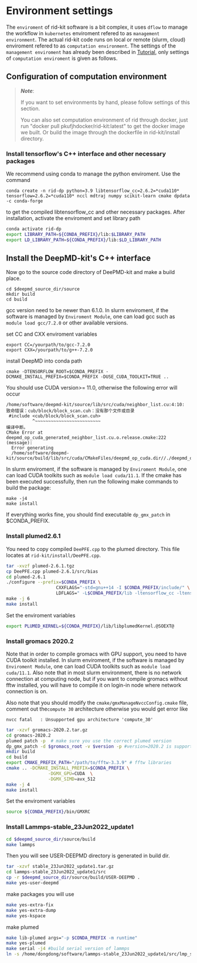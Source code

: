 # Environment settings

The `enviroment` of rid-kit software is a bit complex, it uses `dflow` to manage the workflow in `kubernetes` enviroment refered to as `management environment`. The actual rid-kit code runs on local or remote (slurm, cloud) enviroment refered to as `computation environment`. The settings of the `management enviroment` has already been described in [Tutorial](tutorial.ipynb), only settings of `computation enviroment` is given as follows.

## Configuration of computation environment
> ***Note***:
> 
> If you want to set environments by hand, please follow settings of this section. 
>
> You can also set computation environment of rid through docker, just run "docker pull pkufjhdocker/rid-kit:latest" to get the docker image we built. Or build the image through the dockerfile in rid-kit/install directory.

### Install tensorflow's C++ interface and other necessary packages
We recommend using conda to manage the python enviroment. 
Use the command
```
conda create -n rid-dp python=3.9 libtensorflow_cc=2.6.2=*cuda110* tensorflow=2.6.2=*cuda110* nccl mdtraj numpy scikit-learn cmake dpdata -c conda-forge
```
to get the compiled libtensorflow_cc and other necessary packages.
After installation, activate the enviroment and set library path
```bash
conda activate rid-dp
export LIBRARY_PATH=${CONDA_PREFIX}/lib:$LIBRARY_PATH
export LD_LIBRARY_PATH=${CONDA_PREFIX}/lib:$LD_LIBRARY_PATH
```

## Install the DeepMD-kit's C++ interface
Now go to the source code directory of DeePMD-kit and make a build place.
```
cd $deepmd_source_dir/source
mkdir build 
cd build
```
gcc version need to be newer than 6.1.0. In slurm enviroment, if the software is managed by `Enviroment Module`, one can load gcc such as `module load gcc/7.2.0` or other available versions.

set CC and CXX enviroment variables
```
export CC=/yourpath/to/gcc-7.2.0
export CXX=/yourpath/to/g++-7.2.0
```

install DeepMD into conda path
```
cmake -DTENSORFLOW_ROOT=$CONDA_PREFIX -DCMAKE_INSTALL_PREFIX=$CONDA_PREFIX -DUSE_CUDA_TOOLKIT=TRUE ..
```
You should use CUDA version>= 11.0, otherwise the following error will occur
```
/home/software/deepmd-kit/source/lib/src/cuda/neighbor_list.cu:4:10: 致命错误：cub/block/block_scan.cuh：没有那个文件或目录
 #include <cub/block/block_scan.cuh>
          ^~~~~~~~~~~~~~~~~~~~~~~~~~
编译中断。
CMake Error at deepmd_op_cuda_generated_neighbor_list.cu.o.release.cmake:222 (message):
  Error generating
  /home/software/deepmd-kit/source/build/lib/src/cuda/CMakeFiles/deepmd_op_cuda.dir//./deepmd_op_cuda_generated_neighbor_list.cu.o
```

In slurm enviroment, if the software is managed by `Enviroment Module`, one can load CUDA toolkits such as `module load cuda/11.1`.
If the cmake has been executed successfully, then run the following make commands to build the package:
```
make -j4
make install
```
If everything works fine, you should find executable `dp_gmx_patch` in $CONDA_PREFIX.

### Install plumed2.6.1
You need to copy compiled `DeePFE.cpp` to the plumed directory. This file locates at `rid-kit/install/DeePFE.cpp`.

```bash
tar -xvzf plumed-2.6.1.tgz
cp DeePFE.cpp plumed-2.6.1/src/bias
cd plumed-2.6.1
./configure --prefix=$CONDA_PREFIX \
                   CXXFLAGS="-std=gnu++14 -I $CONDA_PREFIX/include/" \
                   LDFLAGS=" -L$CONDA_PREFIX/lib -ltensorflow_cc -ltensorflow_framework -Wl,-rpath=$CONDA_PREFIX/lib/" \
make -j 6
make install
```
Set the enviroment variables
```bash
export PLUMED_KERNEL=${CONDA_PREFIX}/lib/libplumedKernel.@SOEXT@
```

### Install gromacs 2020.2
Note that in order to compile gromacs with GPU support, you need to have CUDA toolkit installed. In slurm enviroment, if the software is managed by `Enviroment Module`, one can load CUDA toolkits such as `module load cuda/11.1`. Also note that in most slurm environment, there is no network connection at computing node, but if you want to compile gromacs without fftw installed, you will have to compile it on login-in node where network connection is on.

Also note that you should modify the `cmake/gmxManageNvccConfig.cmake` file, comment out the`compute 30` architecture otherwise you would get error like 
```
nvcc fatal   : Unsupported gpu architecture 'compute_30'
```

```bash
tar -xzvf gromacs-2020.2.tar.gz
cd gromacs-2020.2
plumed patch -p  # make sure you use the correct plumed version
dp_gmx_patch -d $gromacs_root -v $version -p #version=2020.2 is supported
mkdir build
cd build
export CMAKE_PREFIX_PATH="/path/to/fftw-3.3.9" # fftw libraries
cmake .. -DCMAKE_INSTALL_PREFIX=$CONDA_PREFIX \
                -DGMX_GPU=CUDA  \
                -DGMX_SIMD=avx_512
make -j 4
make install
```
Set the enviroment variables
```bash
source ${CONDA_PREFIX}/bin/GMXRC
```

### Install Lammps-stable_23Jun2022_update1
```bash
cd $deepmd_source_dir/source/build
make lammps
```
Then you will see USER-DEEPMD directory is generated in build dir.
```bash
tar -xzvf stable_23Jun2022_update1.tar.gz
cd lammps-stable_23Jun2022_update1/src
cp -r $deepmd_source_dir/source/build/USER-DEEPMD .
make yes-user-deepmd
```
make packages you will use
```bash
make yes-extra-fix
make yes-extra-dump
make yes-kspace
```
make plumed
```bash
make lib-plumed args="-p $CONDA_PREFIX -m runtime"
make yes-plumed
make serial -j4 #build serial version of lammps
ln -s /home/dongdong/software/lammps-stable_23Jun2022_update1/src/lmp_serial /home/dongdong/software/anaconda3/envs/rid_lmp/bin/lmp_serial
```

